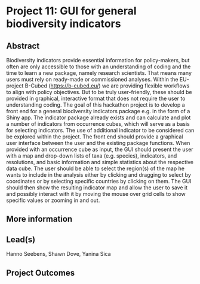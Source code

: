 # Project 11: GUI for general biodiversity indicators

## Abstract

Biodiversity indicators provide essential information for policy-makers, but often are only accessible to those with an understanding of coding and the time to learn a new package, namely research scientists. That means many users must rely on ready-made or commissioned analyses. Within the EU-project B-Cubed (https://b-cubed.eu/) we are providing flexible workflows to align with policy objectives. But to be truly user-friendly, these should be provided in graphical, interactive format that does not require the user to understanding coding. The goal of this hackathon project is to develop a front end for a general biodiversity indicators package e.g. in the form of a Shiny app. The indicator package already exists and can calculate and plot a number of indicators from occurrence cubes, which will serve as a basis for selecting indicators. The use of additional indicator to be considered can be explored within the project. The front end should provide a graphical user interface between the user and the existing package functions. When provided with an occurrence cube as input, the GUI should present the user with a map and drop-down lists of taxa (e.g. species), indicators, and resolutions, and basic information and simple statistics about the respective data cube. The user should be able to select the region(s) of the map he wants to include in the analysis either by clicking and dragging to select by coordinates or by selecting specific countries by clicking on them. The GUI should then show the resulting indicator map and allow the user to save it and possibly interact with it by moving the mouse over grid cells to show specific values or zooming in and out.

## More information


## Lead(s)

Hanno Seebens, Shawn Dove, Yanina Sica

## Project Outcomes
